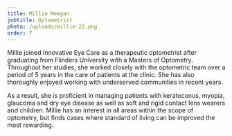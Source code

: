 ```yaml
---
title: Millie Meegan
jobtitle: Optometrist
photo: /uploads/millie-22.png
order: 7
---
```

Millie joined Innovative Eye Care as a therapeutic optometrist after graduating from Flinders University with a Masters of Optometry. Throughout her studies, she worked closely with the optometric team over a period of 5 years in the care of patients at the clinic. She has also thoroughly enjoyed working with underserved communities in recent years.

As a result, she is proficient in managing patients with keratoconus, myopia, glaucoma and dry eye disease as well as soft and rigid contact lens wearers and children. Millie has an interest in all areas within the scope of optometry, but finds cases where standard of living can be improved the most rewarding.